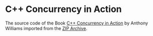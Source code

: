 # C++ Concurrency in Action

The source code of the Book [C++ Concurrency in Action](http://www.manning.com/williams/)
by Anthony Williams imported from the [ZIP Archive](http://www.manning.com/williams/CCiA_SourceCode.zip).
